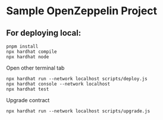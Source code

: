 # Sample OpenZeppelin Project

## For deploying local:

```shell
pnpm install
npx hardhat compile
npx hardhat node
```

Open other terminal tab

```shell
npx hardhat run --network localhost scripts/deploy.js
npx hardhat console --network localhost
npx hardhat test
```

Upgrade contract

```shell
npx hardhat run --network localhost scripts/upgrade.js
```
